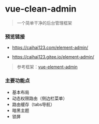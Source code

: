 # vue-clean-admin
> 一个简单干净的后台管理框架

### 预览链接
+ https://caihai123.com/element-admin/

+ https://caihai123.gitee.io/element-admin/

> 参考框架：[vue-element-admin](https://gitee.com/panjiachen/vue-element-admin) 

### 主要功能点
+ 基本布局
+ 动态权限路由（侧边栏菜单）
+ 路由缓存（tabs导航）
+ 暗黑主题
+ 锁屏